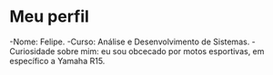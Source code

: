 # Meu perfil
-Nome: Felipe.
-Curso: Análise e Desenvolvimento de Sistemas.
-Curiosidade sobre mim: eu sou obcecado por motos esportivas, em específico a Yamaha R15.

